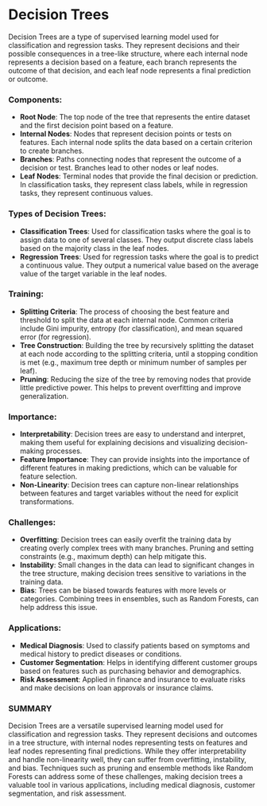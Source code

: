 # Decision Trees

Decision Trees are a type of supervised learning model used for classification and regression tasks. They represent decisions and their possible consequences in a tree-like structure, where each internal node represents a decision based on a feature, each branch represents the outcome of that decision, and each leaf node represents a final prediction or outcome.

### Components:
   - **Root Node**: The top node of the tree that represents the entire dataset and the first decision point based on a feature.
   - **Internal Nodes**: Nodes that represent decision points or tests on features. Each internal node splits the data based on a certain criterion to create branches.
   - **Branches**: Paths connecting nodes that represent the outcome of a decision or test. Branches lead to other nodes or leaf nodes.
   - **Leaf Nodes**: Terminal nodes that provide the final decision or prediction. In classification tasks, they represent class labels, while in regression tasks, they represent continuous values.

### Types of Decision Trees:
   - **Classification Trees**: Used for classification tasks where the goal is to assign data to one of several classes. They output discrete class labels based on the majority class in the leaf nodes.
   - **Regression Trees**: Used for regression tasks where the goal is to predict a continuous value. They output a numerical value based on the average value of the target variable in the leaf nodes.

### Training:
   - **Splitting Criteria**: The process of choosing the best feature and threshold to split the data at each internal node. Common criteria include Gini impurity, entropy (for classification), and mean squared error (for regression).
   - **Tree Construction**: Building the tree by recursively splitting the dataset at each node according to the splitting criteria, until a stopping condition is met (e.g., maximum tree depth or minimum number of samples per leaf).
   - **Pruning**: Reducing the size of the tree by removing nodes that provide little predictive power. This helps to prevent overfitting and improve generalization.

### Importance:
   - **Interpretability**: Decision trees are easy to understand and interpret, making them useful for explaining decisions and visualizing decision-making processes.
   - **Feature Importance**: They can provide insights into the importance of different features in making predictions, which can be valuable for feature selection.
   - **Non-Linearity**: Decision trees can capture non-linear relationships between features and target variables without the need for explicit transformations.

### Challenges:
   - **Overfitting**: Decision trees can easily overfit the training data by creating overly complex trees with many branches. Pruning and setting constraints (e.g., maximum depth) can help mitigate this.
   - **Instability**: Small changes in the data can lead to significant changes in the tree structure, making decision trees sensitive to variations in the training data.
   - **Bias**: Trees can be biased towards features with more levels or categories. Combining trees in ensembles, such as Random Forests, can help address this issue.

### Applications:
   - **Medical Diagnosis**: Used to classify patients based on symptoms and medical history to predict diseases or conditions.
   - **Customer Segmentation**: Helps in identifying different customer groups based on features such as purchasing behavior and demographics.
   - **Risk Assessment**: Applied in finance and insurance to evaluate risks and make decisions on loan approvals or insurance claims.

### SUMMARY

Decision Trees are a versatile supervised learning model used for classification and regression tasks. They represent decisions and outcomes in a tree structure, with internal nodes representing tests on features and leaf nodes representing final predictions. While they offer interpretability and handle non-linearity well, they can suffer from overfitting, instability, and bias. Techniques such as pruning and ensemble methods like Random Forests can address some of these challenges, making decision trees a valuable tool in various applications, including medical diagnosis, customer segmentation, and risk assessment.

